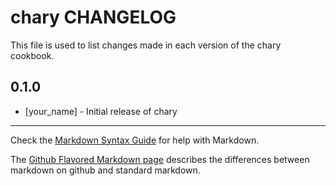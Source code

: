 # chary CHANGELOG

This file is used to list changes made in each version of the chary cookbook.

## 0.1.0
- [your_name] - Initial release of chary

- - -
Check the [Markdown Syntax Guide](http://daringfireball.net/projects/markdown/syntax) for help with Markdown.

The [Github Flavored Markdown page](http://github.github.com/github-flavored-markdown/) describes the differences between markdown on github and standard markdown.
